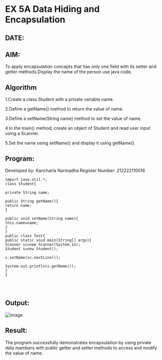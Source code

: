 
# EX 5A Data Hiding and Encapsulation
## DATE:
## AIM:
To apply encapsulation concepts that has only one field with its setter and getter methods.Display the name of the person use java code.














## Algorithm

1.Create a class Student with a private variable name.

2.Define a getName() method to return the value of name.

3.Define a setName(String name) method to set the value of name.

4.In the main() method, create an object of Student and read user input using a Scanner.

5.Set the name using setName() and display it using getName().







## Program:

Developed by: Kancharla Narmadha
Register Number: 212222110016
```
import java.util.*;
class Student{  

private String name;  
 
public String getName(){  
return name;  
}  

public void setName(String name){  
this.name=name;
}  
}  
public class Test{  
public static void main(String[] args){  
Scanner sc=new Scanner(System.in);
Student s=new Student();  

s.setName(sc.nextLine());  

System.out.println(s.getName());  
}  
}  


    
```

## Output:
![image](https://github.com/user-attachments/assets/2465dadd-0b7d-43ad-aa8e-1ee59f9d606c)


## Result:
The program successfully demonstrates encapsulation by using private data members with public getter and setter methods to access and modify the value of name.

